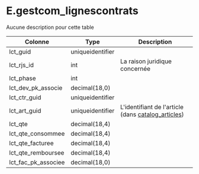 # E.gestcom_lignescontrats

Aucune description pour cette table

Colonne|Type|Description
---|---|---
lct_guid|uniqueidentifier|
lct_rjs_id|int|La raison juridique concernée 
lct_phase|int|
lct_dev_pk_associe|decimal(18,0)|
lct_ctr_guid|uniqueidentifier|
lct_art_guid|uniqueidentifier|L'identifiant de l'article (dans [catalog_articles](generated_catalog_articles.md)) 
lct_qte|decimal(18,4)|
lct_qte_consommee|decimal(18,4)|
lct_qte_facturee|decimal(18,4)|
lct_qte_remboursee|decimal(18,4)|
lct_fac_pk_associee|decimal(18,0)|
